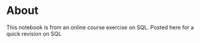 # About
This notebook is from an online course exercise on SQL. Posted here for a quick revision on SQL
